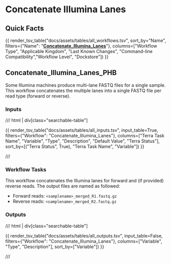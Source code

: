 # Concatenate Illumina Lanes

## Quick Facts

{{ render_tsv_table("docs/assets/tables/all_workflows.tsv", sort_by="Name", filters={"Name": "[**Concatenate_Illumina_Lanes**](../workflows/standalone/concatenate_illumina_lanes.md)"}, columns=["Workflow Type", "Applicable Kingdom", "Last Known Changes", "Command-line Compatibility","Workflow Level", "Dockstore"]) }}

## Concatenate_Illumina_Lanes_PHB

Some Illumina machines produce multi-lane FASTQ files for a single sample. This workflow concatenates the multiple lanes into a single FASTQ file per read type (forward or reverse).

### Inputs

/// html | div[class="searchable-table"]

{{ render_tsv_table("docs/assets/tables/all_inputs.tsv", input_table=True, filters={"Workflow": "Concatenate_Illumina_Lanes"}, columns=["Terra Task Name", "Variable", "Type", "Description", "Default Value", "Terra Status"], sort_by=[("Terra Status", True), "Terra Task Name", "Variable"]) }}

///

### Workflow Tasks

This workflow concatenates the Illumina lanes for forward and (if provided) reverse reads. The output files are named as followed:

- Forward reads: `<samplename>_merged_R1.fastq.gz`
- Reverse reads: `<samplename>_merged_R2.fastq.gz`

### Outputs

/// html | div[class="searchable-table"]

{{ render_tsv_table("docs/assets/tables/all_outputs.tsv", input_table=False, filters={"Workflow": "Concatenate_Illumina_Lanes"}, columns=["Variable", "Type", "Description"], sort_by=["Variable"]) }}

///
